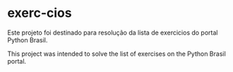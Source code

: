 # exerc-cios

Este projeto foi destinado para resolução da lista de exercicios do portal Python Brasil.


This project was intended to solve the list of exercises on the Python Brasil portal.
